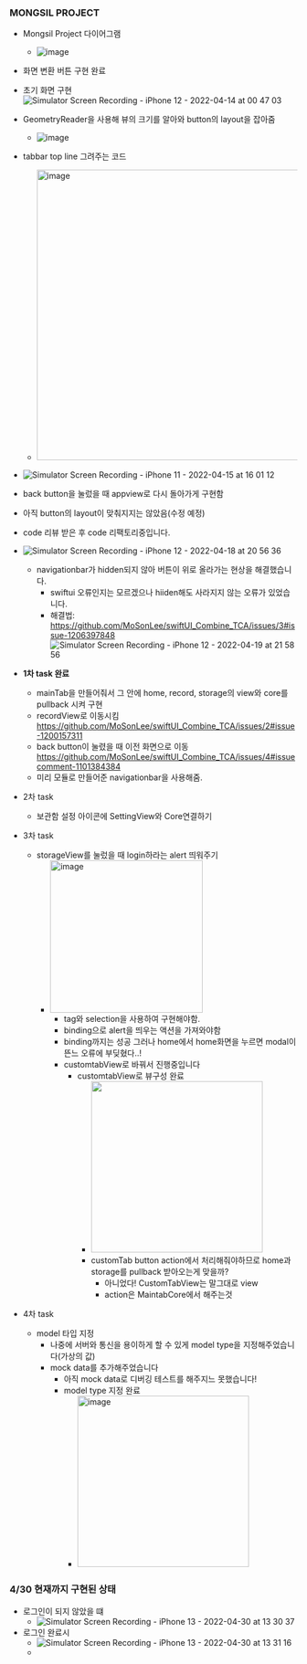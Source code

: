  ### MONGSIL PROJECT 
   - Mongsil Project 다이어그램</br>
      - ![image](https://user-images.githubusercontent.com/77050826/163538697-42d666d6-5054-4c4e-aa08-abed329e1b90.png)</br>
   - 화면 변환 버튼 구현 완료</br>
   - 초기 화면 구현</br>
   ![Simulator Screen Recording - iPhone 12 - 2022-04-14 at 00 47 03](https://user-images.githubusercontent.com/77050826/163227703-cba64956-d2c1-4992-a8c1-3791c9099d67.gif)</br>
   - GeometryReader을 사용해 뷰의 크기를 알아와 button의 layout을 잡아줌</br>
      - ![image](https://user-images.githubusercontent.com/77050826/163431333-030afc16-0d67-46af-abc4-4fd1a100fc3f.png)</br>
   - tabbar top line 그려주는 코드</br>
      - <img width="509" alt="image" src="https://user-images.githubusercontent.com/77050826/163523776-b17bc9b8-4ac7-41e6-bd1e-a049a6b86dac.png"></br>
   - ![Simulator Screen Recording - iPhone 11 - 2022-04-15 at 16 01 12](https://user-images.githubusercontent.com/77050826/163538626-31cfcbb1-86e3-4ea4-893b-e457a4d92182.gif)</br>
   - back button을 눌렀을 때 appview로 다시 돌아가게 구현함</br>
   - 아직 button의 layout이 맞춰지지는 않았음(수정 예정)</br>
   - code 리뷰 받은 후 code 리팩토리중입니다.</br>
   - ![Simulator Screen Recording - iPhone 12 - 2022-04-18 at 20 56 36](https://user-images.githubusercontent.com/77050826/163804963-069d311d-e4a0-4127-8729-6aed64757cbd.gif)</br>
      - navigationbar가 hidden되지 않아 버튼이 위로 올라가는 현상을 해결했습니다.</br>
         - swiftui 오류인지는 모르겠으나 hiiden해도 사라지지 않는 오류가 있었습니다.</br>
         - 해결법: https://github.com/MoSonLee/swiftUI_Combine_TCA/issues/3#issue-1206397848</br>
![Simulator Screen Recording - iPhone 12 - 2022-04-19 at 21 58 56](https://user-images.githubusercontent.com/77050826/164009505-60843432-fc40-464b-9220-02dcbc08dd75.gif)</br>
   - **1차 task 완료**
      - mainTab을 만들어줘서 그 안에 home, record, storage의 view와 core를 pullback 시켜 구현</br>
      - recordView로 이동시킴 https://github.com/MoSonLee/swiftUI_Combine_TCA/issues/2#issue-1200157311</br>
      - back button이 눌렸을 때 이전 화면으로 이동 https://github.com/MoSonLee/swiftUI_Combine_TCA/issues/4#issuecomment-1101384384</br>
      - 미리 모듈로 만들어준 navigationbar을 사용해줌.</br>
  
  - 2차 task</br>
      - 보관함 설정 아이콘에 SettingView와 Core연결하기</br>
  - 3차 task</br>
     - storageView를 눌렀을 때 login하라는 alert 띄워주기</br>
        - <img width="267" alt="image" src="https://user-images.githubusercontent.com/77050826/164504009-9c070c7a-9cf5-4e33-b493-94b8352d0365.png"></br>
           - tag와 selection을 사용하여 구현해야함.</br>
           - binding으로 alert을 띄우는 액션을 가져와야함</br>
           - binding까지는 성공 그러나 home에서 home화면을 누르면 modal이 뜬느 오류에 부딪혔다..!</br>
           - customtabView로 바꿔서 진행중입니다</br>
              - customtabView로 뷰구성 완료</br>
                 - <img src = "https://user-images.githubusercontent.com/77050826/165345288-72137605-bcbd-468b-ba08-76a19ef504d5.png" width="300px"> </br>
                 - customTab button action에서 처리해줘야하므로 home과 storage를 pullback 받아오는게 맞을까?</br>
                    - 아니었다! CustomTabView는 말그대로 view</br>
                    - action은 MaintabCore에서 해주는것</br>
   - 4차 task</br>
      - model 타입 지정</br>
         - 나중에 서버와 통신을 용이하게 할 수 있게 model type을 지정해주었습니다(가상의 값)</br>
         - mock data를 추가해주었습니다</br>
            - 아직 mock data로 디버깅 테스트를 해주지느 못했습니다!</br>
            - model type 지정 완료
               - <img width="300" alt="image" src="https://user-images.githubusercontent.com/77050826/166090654-af0c89ae-c614-4517-aac3-0f05a71961c1.png">
               
### 4/30 현재까지 구현된 상태
- 로그인이 되지 않았을 떄</br>
   - ![Simulator Screen Recording - iPhone 13 - 2022-04-30 at 13 30 37](https://user-images.githubusercontent.com/77050826/166091065-e6fce45d-9784-4af0-82e8-0d7b23d677ce.gif)</br>
- 로그인 완료시</br>
   - ![Simulator Screen Recording - iPhone 13 - 2022-04-30 at 13 31 16](https://user-images.githubusercontent.com/77050826/166091100-cdaceeaf-9c79-47e5-843f-fe693c0dc9d4.gif)</br>
   - 
